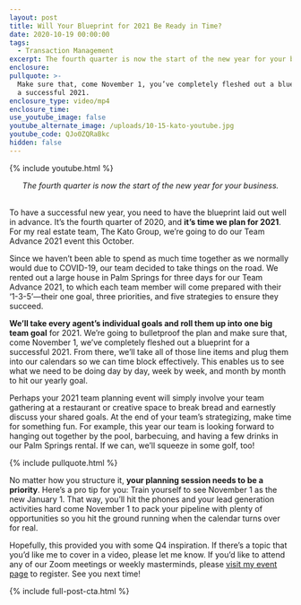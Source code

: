 ```yaml
---
layout: post
title: Will Your Blueprint for 2021 Be Ready in Time?
date: 2020-10-19 00:00:00
tags:
  - Transaction Management
excerpt: The fourth quarter is now the start of the new year for your business.
enclosure:
pullquote: >-
  Make sure that, come November 1, you’ve completely fleshed out a blueprint for
  a successful 2021.
enclosure_type: video/mp4
enclosure_time:
use_youtube_image: false
youtube_alternate_image: /uploads/10-15-kato-youtube.jpg
youtube_code: QJo0ZQRaBkc
hidden: false
---
```


{% include youtube.html %}

<center><em>The fourth quarter is now the start of the new year for your business.</em></center>

<br>To have a successful new year, you need to have the blueprint laid out well in advance. It’s the fourth quarter of 2020, and **it’s time we plan for 2021**. For my real estate team, The Kato Group, we’re going to do our Team Advance 2021 event this October.

Since we haven’t been able to spend as much time together as we normally would due to COVID-19, our team decided to take things on the road. We rented out a large house in Palm Springs for three days for our Team Advance 2021, to which each team member will come prepared with their ‘1-3-5’—their one goal, three priorities, and five strategies to ensure they succeed.

**We’ll take every agent’s individual goals and roll them up into one big team goal** for 2021. We’re going to bulletproof the plan and make sure that, come November 1, we’ve completely fleshed out a blueprint for a successful 2021. From there, we’ll take all of those line items and plug them into our calendars so we can time block effectively. This enables us to see what we need to be doing day by day, week by week, and month by month to hit our yearly goal.

Perhaps your 2021 team planning event will simply involve your team gathering at a restaurant or creative space to break bread and earnestly discuss your shared goals. At the end of your team’s strategizing, make time for something fun. For example, this year our team is looking forward to hanging out together by the pool, barbecuing, and having a few drinks in our Palm Springs rental. If we can, we’ll squeeze in some golf, too\!

{% include pullquote.html %}

No matter how you structure it, **your planning session needs to be a priority**. Here’s a pro tip for you: Train yourself to see November 1 as the new January 1. That way, you’ll hit the phones and your lead generation activities hard come November 1 to pack your pipeline with plenty of opportunities so you hit the ground running when the calendar turns over for real.

Hopefully, this provided you with some Q4 inspiration. If there’s a topic that you’d like me to cover in a video, please let me know. If you’d like to attend any of our Zoom meetings or weekly masterminds, please <u><a target="_blank" rel="noopener" href="https://coachkato.com/events/">visit my event page</a></u> to register. See you next time\!

{% include full-post-cta.html %}